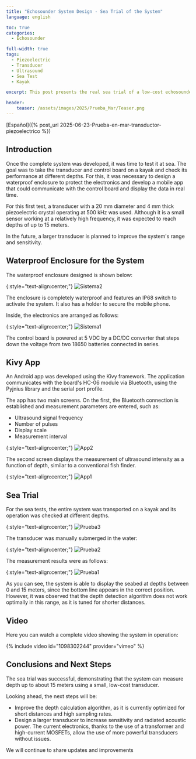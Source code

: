 ```yaml
---
title: "Echosounder System Design - Sea Trial of the System"
language: english

toc: true
categories: 
  - Echosounder  

full-width: true
tags:
  - Piezoelectric
  - Transducer
  - Ultrasound
  - Sea Test
  - Kayak

excerpt: This post presents the real sea trial of a low-cost echosounder system, including the design of the waterproof enclosure, the visualization app, and the results obtained under real conditions.

header:
    teaser: /assets/images/2025/Prueba_Mar/Teaser.png
---
```


[Español]({% post_url 2025-06-23-Prueba-en-mar-transductor-piezoelectrico %})

## Introduction

Once the complete system was developed, it was time to test it at sea. The goal was to take the transducer and control board on a kayak and check its performance at different depths. For this, it was necessary to design a waterproof enclosure to protect the electronics and develop a mobile app that could communicate with the control board and display the data in real time.

For this first test, a transducer with a 20 mm diameter and 4 mm thick piezoelectric crystal operating at 500 kHz was used. Although it is a small sensor working at a relatively high frequency, it was expected to reach depths of up to 15 meters.

In the future, a larger transducer is planned to improve the system's range and sensitivity.

## Waterproof Enclosure for the System

The waterproof enclosure designed is shown below:

{:style="text-align:center;"}
![Sistema2](/assets/images/2025/Prueba_Mar/Sistema_Completo1.jpg "Sistema2")

The enclosure is completely waterproof and features an IP68 switch to activate the system. It also has a holder to secure the mobile phone.

Inside, the electronics are arranged as follows:

{:style="text-align:center;"}
![Sistema1](/assets/images/2025/Prueba_Mar/Sistema_Completo.jpg "Sistema1")

The control board is powered at 5 VDC by a DC/DC converter that steps down the voltage from two 18650 batteries connected in series.

## Kivy App

An Android app was developed using the Kivy framework. The application communicates with the board's HC-06 module via Bluetooth, using the Pyjnius library and the serial port profile.

The app has two main screens. On the first, the Bluetooth connection is established and measurement parameters are entered, such as:

- Ultrasound signal frequency
- Number of pulses
- Display scale
- Measurement interval

{:style="text-align:center;"}
![App2](/assets/images/2025/Prueba_Mar/App2.jpg "App2")

The second screen displays the measurement of ultrasound intensity as a function of depth, similar to a conventional fish finder.

{:style="text-align:center;"}
![App1](/assets/images/2025/Prueba_Mar/App1.jpg "App1")

## Sea Trial

For the sea tests, the entire system was transported on a kayak and its operation was checked at different depths.

{:style="text-align:center;"}
![Prueba3](/assets/images/2025/Prueba_Mar/Prueba3.png "Prueba3")

The transducer was manually submerged in the water:

{:style="text-align:center;"}
![Prueba2](/assets/images/2025/Prueba_Mar/Prueba2.png "Prueba2")

The measurement results were as follows:

{:style="text-align:center;"}
![Prueba1](/assets/images/2025/Prueba_Mar/Prueba1.png "Prueba1")

As you can see, the system is able to display the seabed at depths between 0 and 15 meters, since the bottom line appears in the correct position. However, it was observed that the depth detection algorithm does not work optimally in this range, as it is tuned for shorter distances.

## Video

Here you can watch a complete video showing the system in operation:

{% include video id="1098302244" provider="vimeo" %}

## Conclusions and Next Steps

The sea trial was successful, demonstrating that the system can measure depth up to about 15 meters using a small, low-cost transducer.

Looking ahead, the next steps will be:

- Improve the depth calculation algorithm, as it is currently optimized for short distances and high sampling rates.
- Design a larger transducer to increase sensitivity and radiated acoustic power. The current electronics, thanks to the use of a transformer and high-current MOSFETs, allow the use of more powerful transducers without issues.

We will continue to share updates and improvements